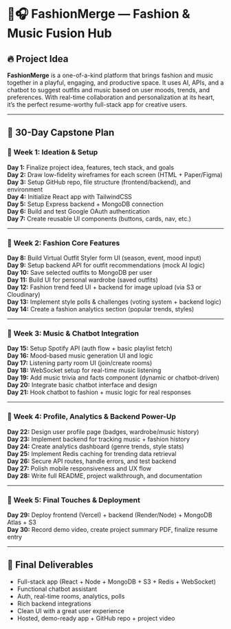 # 👗🎧 FashionMerge — Fashion & Music Fusion Hub

## 🔥 Project Idea

**FashionMerge** is a one-of-a-kind platform that brings fashion and music together in a playful, engaging, and productive space. It uses AI, APIs, and a chatbot to suggest outfits and music based on user moods, trends, and preferences. With real-time collaboration and personalization at its heart, it’s the perfect resume-worthy full-stack app for creative users.

---

## 📅 30-Day Capstone Plan


### 🔹 **Week 1: Ideation & Setup**

**Day 1:** Finalize project idea, features, tech stack, and goals  
**Day 2:** Draw low-fidelity wireframes for each screen (HTML + Paper/Figma)  
**Day 3:** Setup GitHub repo, file structure (frontend/backend), and environment  
**Day 4:** Initialize React app with TailwindCSS  
**Day 5:** Setup Express backend + MongoDB connection  
**Day 6:** Build and test Google OAuth authentication  
**Day 7:** Create reusable UI components (buttons, cards, nav, etc.)

---

### 🔹 **Week 2: Fashion Core Features**

**Day 8:** Build Virtual Outfit Styler form UI (season, event, mood input)  
**Day 9:** Setup backend API for outfit recommendations (mock AI logic)  
**Day 10:** Save selected outfits to MongoDB per user  
**Day 11:** Build UI for personal wardrobe (saved outfits)  
**Day 12:** Fashion trend feed UI + backend for image upload (via S3 or Cloudinary)  
**Day 13:** Implement style polls & challenges (voting system + backend logic)  
**Day 14:** Create a fashion analytics section (popular trends, styles)

---

### 🔹 **Week 3: Music & Chatbot Integration**

**Day 15:** Setup Spotify API (auth flow + basic playlist fetch)  
**Day 16:** Mood-based music generation UI and logic  
**Day 17:** Listening party room UI (join/create rooms)  
**Day 18:** WebSocket setup for real-time music listening  
**Day 19:** Add music trivia and facts component (dynamic or chatbot-driven)  
**Day 20:** Integrate basic chatbot interface and design  
**Day 21:** Hook chatbot to fashion + music logic for real responses

---

### 🔹 **Week 4: Profile, Analytics & Backend Power-Up**

**Day 22:** Design user profile page (badges, wardrobe/music history)  
**Day 23:** Implement backend for tracking music + fashion history  
**Day 24:** Create analytics dashboard (genre trends, style stats)  
**Day 25:** Implement Redis caching for trending data retrieval  
**Day 26:** Secure API routes, handle errors, and test backend  
**Day 27:** Polish mobile responsiveness and UX flow  
**Day 28:** Write full README, project walkthrough, and documentation

---

### 🔹 **Week 5: Final Touches & Deployment**

**Day 29:** Deploy frontend (Vercel) + backend (Render/Node) + MongoDB Atlas + S3  
**Day 30:** Record demo video, create project summary PDF, finalize resume entry

---

## 🎯 Final Deliverables

- Full-stack app (React + Node + MongoDB + S3 + Redis + WebSocket)
- Functional chatbot assistant
- Auth, real-time rooms, analytics, polls
- Rich backend integrations
- Clean UI with a great user experience
- Hosted, demo-ready app + GitHub repo + project video

